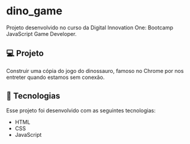 # dino_game
Projeto desenvolvido no curso da Digital Innovation One: Bootcamp JavaScript Game Developer.

## 💻 Projeto

Construir uma cópia do jogo do dinossauro, famoso no Chrome por nos entreter quando estamos sem conexão.

## 🚀 Tecnologias

Esse projeto foi desenvolvido com as seguintes tecnologias:

- HTML
- CSS
- JavaScript